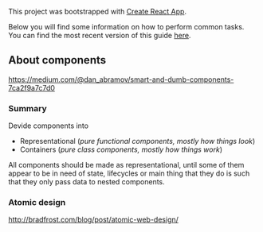 This project was bootstrapped with [Create React App](https://github.com/facebookincubator/create-react-app).

Below you will find some information on how to perform common tasks.<br>
You can find the most recent version of this guide [here](https://github.com/facebookincubator/create-react-app/blob/master/packages/react-scripts/template/README.md).

## About components

https://medium.com/@dan_abramov/smart-and-dumb-components-7ca2f9a7c7d0

### Summary
Devide components into 
* Representational (_pure functional components, mostly how things look_)
* Containers (_pure class components, mostly how things work_)

All components should be made as representational, until some of them appear to be in need of state,
lifecycles or main thing that they do is such that they only pass data to nested components.

### Atomic design
http://bradfrost.com/blog/post/atomic-web-design/